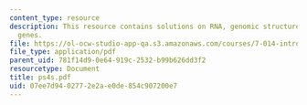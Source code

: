 ```yaml
---
content_type: resource
description: This resource contains solutions on RNA, genomic structure, enzymes and
  genes.
file: https://ol-ocw-studio-app-qa.s3.amazonaws.com/courses/7-014-introductory-biology-spring-2005/07ee7d9402772e2ae0de854c907200e7_ps4s.pdf
file_type: application/pdf
parent_uid: 781f14d9-0e64-919c-2532-b99b626dd3f2
resourcetype: Document
title: ps4s.pdf
uid: 07ee7d94-0277-2e2a-e0de-854c907200e7
---
```

